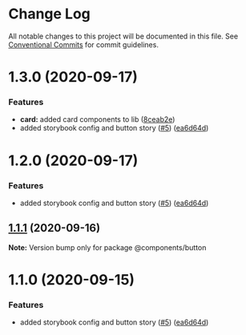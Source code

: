 # Change Log

All notable changes to this project will be documented in this file.
See [Conventional Commits](https://conventionalcommits.org) for commit guidelines.

# 1.3.0 (2020-09-17)


### Features

* **card:** added card components to lib ([8ceab2e](https://github.com/thinkspaces/spark/commit/8ceab2e2d07a5d9039dacf6ec7d2a2e664512bec))
* added storybook config and button story ([#5](https://github.com/thinkspaces/spark/issues/5)) ([ea6d64d](https://github.com/thinkspaces/spark/commit/ea6d64d84c81cfc6bf3a048ffe389751679c6177))





# 1.2.0 (2020-09-17)


### Features

* added storybook config and button story ([#5](https://github.com/thinkspaces/spark/issues/5)) ([ea6d64d](https://github.com/thinkspaces/spark/commit/ea6d64d84c81cfc6bf3a048ffe389751679c6177))





## [1.1.1](https://github.com/thinkspaces/spark/compare/@components/button@1.1.0...@components/button@1.1.1) (2020-09-16)

**Note:** Version bump only for package @components/button





# 1.1.0 (2020-09-15)


### Features

* added storybook config and button story ([#5](https://github.com/thinkspaces/spark/issues/5)) ([ea6d64d](https://github.com/thinkspaces/spark/commit/ea6d64d84c81cfc6bf3a048ffe389751679c6177))
